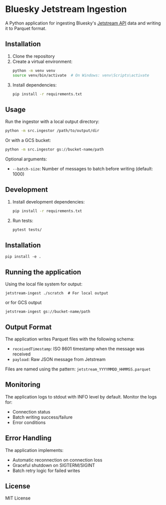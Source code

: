 # Bluesky Jetstream Ingestion

A Python application for ingesting Bluesky's [Jetstream API](https://github.com/bluesky-social/jetstream) data and writing it to Parquet format.

## Installation

1. Clone the repository
2. Create a virtual environment:
   ```bash
   python -m venv venv
   source venv/bin/activate  # On Windows: venv\Scripts\activate
   ```
3. Install dependencies:
   ```bash
   pip install -r requirements.txt
   ```

## Usage

Run the ingestor with a local output directory:
```bash
python -m src.ingestor /path/to/output/dir
```

Or with a GCS bucket:
```bash
python -m src.ingestor gs://bucket-name/path
```

Optional arguments:
- `--batch-size`: Number of messages to batch before writing (default: 1000)

## Development

1. Install development dependencies:
   ```bash
   pip install -r requirements.txt
   ```

2. Run tests:
   ```bash
   pytest tests/
   ```

## Installation

```
pip install -e .
```

## Running the application

Using the local file system for output:

```
jetstream-ingest ./scratch  # For local output
```

or for GCS output

```
jetstream-ingest gs://bucket-name/path
```

## Output Format

The application writes Parquet files with the following schema:
- `receivedTimestamp`: ISO 8601 timestamp when the message was received
- `payload`: Raw JSON message from Jetstream

Files are named using the pattern: `jetstream_YYYYMMDD_HHMMSS.parquet`

## Monitoring

The application logs to stdout with INFO level by default. Monitor the logs for:
- Connection status
- Batch writing success/failure
- Error conditions

## Error Handling

The application implements:
- Automatic reconnection on connection loss
- Graceful shutdown on SIGTERM/SIGINT
- Batch retry logic for failed writes

## License

MIT License
